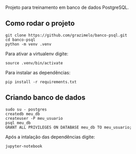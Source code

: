 Projeto para treinamento em banco de dados PostgreSQL. 

## Como rodar o projeto 

```
git clone https://github.com/grazimelo/banco-psql.git
cd banco-psql
python -m venv .venv
```

Para ativar a virtualenv  digite:

```
source .venv/bin/activate
```

Para instalar as dependências:

```
pip install -r requirements.txt 
```

## Criando banco de dados

```
sudo su - postgres
createdb meu_db
createuser -P meu_usuario
psql meu_db
GRANT ALL PRIVILEGES ON DATABASE meu_db TO meu_usuario;
```


Após a intalação das dependências digite: 

```
jupyter-notebook
```